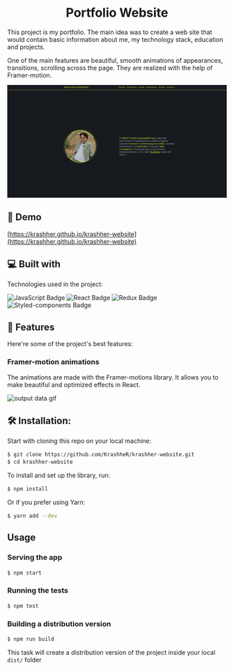 <h1 align="center" id="title">Portfolio Website</h1>

<p id="description">This project is my portfolio. The main idea was to create a web site that would contain basic information about me, my technology stack, education and projects.
    
  One of the main features are beautiful, smooth animations of appearances, transitions, scrolling across the page. They are realized with the help of Framer-motion.
</p>

<img src="https://raw.githubusercontent.com/KrashheR/cdn.krashher/refs/heads/main/images/portfolio/portfolio.png" alt="krashher preview">
<h2>🚀 Demo</h2>

[https://krashher.github.io/krashher-website](https://krashher.github.io/krashher-website) 

<h2>💻 Built with</h2>

Technologies used in the project:

<div>
  <img src="https://img.shields.io/badge/JavaScript-323330?style=for-the-badge&logo=javascript&logoColor=F7DF1E" alt="JavaScript Badge">
  <img src="https://img.shields.io/badge/React-20232A?style=for-the-badge&logo=react&logoColor=61DAFB" alt="React Badge">
  <img src="https://img.shields.io/badge/Redux-593D88?style=for-the-badge&logo=redux&logoColor=white" alt="Redux Badge">
  <img src="https://img.shields.io/badge/styled--components-DB7093?style=for-the-badge&logo=styled-components&logoColor=white" alt="Styled-components Badge">
</div>


<h2>🧐 Features</h2>

Here're some of the project's best features:

<h3>Framer-motion animations</h3>
<p>The animations are made with the Framer-motions library. It allows you to make beautiful and optimized effects in React.</p>
<img src="https://www.krashher.ru/images/github/krashher/animationsPreview.gif" alt="output data gif">

<h2>🛠️ Installation:</h2>
Start with cloning this repo on your local machine:

```sh
$ git clone https://github.com/KrashheR/krashher-website.git
$ cd krashher-website
```

To install and set up the library, run:

```sh
$ npm install
```

Or if you prefer using Yarn:

```sh
$ yarn add --dev
```

## Usage

### Serving the app

```sh
$ npm start
```

### Running the tests

```sh
$ npm test
```

### Building a distribution version

```sh
$ npm run build
```

This task will create a distribution version of the project
inside your local `dist/` folder
